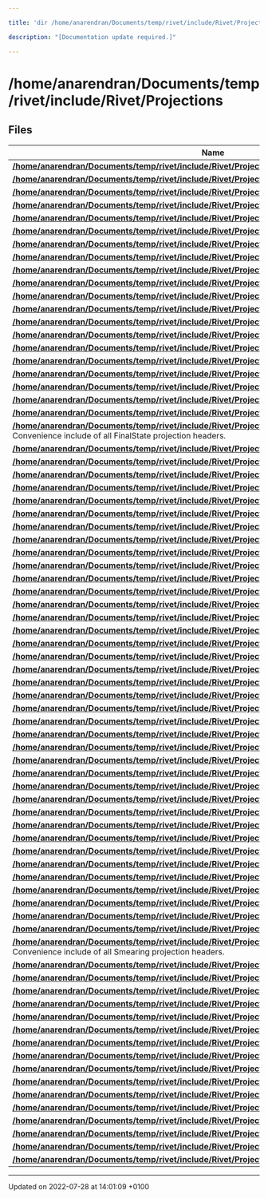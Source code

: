 ```yaml
---

title: 'dir /home/anarendran/Documents/temp/rivet/include/Rivet/Projections'

description: "[Documentation update required.]"

---
```


# /home/anarendran/Documents/temp/rivet/include/Rivet/Projections



## Files

| Name           |
| -------------- |
| **[/home/anarendran/Documents/temp/rivet/include/Rivet/Projections/AliceCommon.hh](http://example.org/files/projections_2alicecommon_8hh/#file-alicecommon.hh)**  |
| **[/home/anarendran/Documents/temp/rivet/include/Rivet/Projections/AxesDefinition.hh](http://example.org/files/axesdefinition_8hh/#file-axesdefinition.hh)**  |
| **[/home/anarendran/Documents/temp/rivet/include/Rivet/Projections/Beam.hh](http://example.org/files/beam_8hh/#file-beam.hh)**  |
| **[/home/anarendran/Documents/temp/rivet/include/Rivet/Projections/BeamThrust.hh](http://example.org/files/beamthrust_8hh/#file-beamthrust.hh)**  |
| **[/home/anarendran/Documents/temp/rivet/include/Rivet/Projections/CentralEtHCM.hh](http://example.org/files/centralethcm_8hh/#file-centralethcm.hh)**  |
| **[/home/anarendran/Documents/temp/rivet/include/Rivet/Projections/CentralityProjection.hh](http://example.org/files/centralityprojection_8hh/#file-centralityprojection.hh)**  |
| **[/home/anarendran/Documents/temp/rivet/include/Rivet/Projections/ChargedFinalState.hh](http://example.org/files/chargedfinalstate_8hh/#file-chargedfinalstate.hh)**  |
| **[/home/anarendran/Documents/temp/rivet/include/Rivet/Projections/ChargedLeptons.hh](http://example.org/files/chargedleptons_8hh/#file-chargedleptons.hh)**  |
| **[/home/anarendran/Documents/temp/rivet/include/Rivet/Projections/ConstLossyFinalState.hh](http://example.org/files/constlossyfinalstate_8hh/#file-constlossyfinalstate.hh)**  |
| **[/home/anarendran/Documents/temp/rivet/include/Rivet/Projections/DirectFinalState.hh](http://example.org/files/directfinalstate_8hh/#file-directfinalstate.hh)**  |
| **[/home/anarendran/Documents/temp/rivet/include/Rivet/Projections/DISDiffHadron.hh](http://example.org/files/disdiffhadron_8hh/#file-disdiffhadron.hh)**  |
| **[/home/anarendran/Documents/temp/rivet/include/Rivet/Projections/DISFinalState.hh](http://example.org/files/disfinalstate_8hh/#file-disfinalstate.hh)**  |
| **[/home/anarendran/Documents/temp/rivet/include/Rivet/Projections/DISKinematics.hh](http://example.org/files/diskinematics_8hh/#file-diskinematics.hh)**  |
| **[/home/anarendran/Documents/temp/rivet/include/Rivet/Projections/DISLepton.hh](http://example.org/files/dislepton_8hh/#file-dislepton.hh)**  |
| **[/home/anarendran/Documents/temp/rivet/include/Rivet/Projections/DISRapidityGap.hh](http://example.org/files/disrapiditygap_8hh/#file-disrapiditygap.hh)**  |
| **[/home/anarendran/Documents/temp/rivet/include/Rivet/Projections/DressedLeptons.hh](http://example.org/files/dressedleptons_8hh/#file-dressedleptons.hh)**  |
| **[/home/anarendran/Documents/temp/rivet/include/Rivet/Projections/EventMixingFinalState.hh](http://example.org/files/eventmixingfinalstate_8hh/#file-eventmixingfinalstate.hh)**  |
| **[/home/anarendran/Documents/temp/rivet/include/Rivet/Projections/FastJets.hh](http://example.org/files/fastjets_8hh/#file-fastjets.hh)**  |
| **[/home/anarendran/Documents/temp/rivet/include/Rivet/Projections/FinalPartons.hh](http://example.org/files/finalpartons_8hh/#file-finalpartons.hh)**  |
| **[/home/anarendran/Documents/temp/rivet/include/Rivet/Projections/FinalState.hh](http://example.org/files/finalstate_8hh/#file-finalstate.hh)**  |
| **[/home/anarendran/Documents/temp/rivet/include/Rivet/Projections/FinalStates.hh](http://example.org/files/finalstates_8hh/#file-finalstates.hh)** <br>Convenience include of all FinalState projection headers.  |
| **[/home/anarendran/Documents/temp/rivet/include/Rivet/Projections/FParameter.hh](http://example.org/files/fparameter_8hh/#file-fparameter.hh)**  |
| **[/home/anarendran/Documents/temp/rivet/include/Rivet/Projections/GammaGammaFinalState.hh](http://example.org/files/gammagammafinalstate_8hh/#file-gammagammafinalstate.hh)**  |
| **[/home/anarendran/Documents/temp/rivet/include/Rivet/Projections/GammaGammaKinematics.hh](http://example.org/files/gammagammakinematics_8hh/#file-gammagammakinematics.hh)**  |
| **[/home/anarendran/Documents/temp/rivet/include/Rivet/Projections/GammaGammaLeptons.hh](http://example.org/files/gammagammaleptons_8hh/#file-gammagammaleptons.hh)**  |
| **[/home/anarendran/Documents/temp/rivet/include/Rivet/Projections/GeneratedPercentileProjection.hh](http://example.org/files/generatedpercentileprojection_8hh/#file-generatedpercentileprojection.hh)**  |
| **[/home/anarendran/Documents/temp/rivet/include/Rivet/Projections/HadronicFinalState.hh](http://example.org/files/hadronicfinalstate_8hh/#file-hadronicfinalstate.hh)**  |
| **[/home/anarendran/Documents/temp/rivet/include/Rivet/Projections/HeavyHadrons.hh](http://example.org/files/heavyhadrons_8hh/#file-heavyhadrons.hh)**  |
| **[/home/anarendran/Documents/temp/rivet/include/Rivet/Projections/Hemispheres.hh](http://example.org/files/hemispheres_8hh/#file-hemispheres.hh)**  |
| **[/home/anarendran/Documents/temp/rivet/include/Rivet/Projections/HepMCHeavyIon.hh](http://example.org/files/hepmcheavyion_8hh/#file-hepmcheavyion.hh)**  |
| **[/home/anarendran/Documents/temp/rivet/include/Rivet/Projections/IdentifiedFinalState.hh](http://example.org/files/identifiedfinalstate_8hh/#file-identifiedfinalstate.hh)**  |
| **[/home/anarendran/Documents/temp/rivet/include/Rivet/Projections/ImpactParameterProjection.hh](http://example.org/files/impactparameterprojection_8hh/#file-impactparameterprojection.hh)**  |
| **[/home/anarendran/Documents/temp/rivet/include/Rivet/Projections/IndirectFinalState.hh](http://example.org/files/indirectfinalstate_8hh/#file-indirectfinalstate.hh)**  |
| **[/home/anarendran/Documents/temp/rivet/include/Rivet/Projections/InitialQuarks.hh](http://example.org/files/initialquarks_8hh/#file-initialquarks.hh)**  |
| **[/home/anarendran/Documents/temp/rivet/include/Rivet/Projections/InvisibleFinalState.hh](http://example.org/files/invisiblefinalstate_8hh/#file-invisiblefinalstate.hh)**  |
| **[/home/anarendran/Documents/temp/rivet/include/Rivet/Projections/InvMassFinalState.hh](http://example.org/files/invmassfinalstate_8hh/#file-invmassfinalstate.hh)**  |
| **[/home/anarendran/Documents/temp/rivet/include/Rivet/Projections/JetAlg.hh](http://example.org/files/jetalg_8hh/#file-jetalg.hh)**  |
| **[/home/anarendran/Documents/temp/rivet/include/Rivet/Projections/JetFinder.hh](http://example.org/files/jetfinder_8hh/#file-jetfinder.hh)**  |
| **[/home/anarendran/Documents/temp/rivet/include/Rivet/Projections/JetShape.hh](http://example.org/files/jetshape_8hh/#file-jetshape.hh)**  |
| **[/home/anarendran/Documents/temp/rivet/include/Rivet/Projections/LeadingParticlesFinalState.hh](http://example.org/files/leadingparticlesfinalstate_8hh/#file-leadingparticlesfinalstate.hh)**  |
| **[/home/anarendran/Documents/temp/rivet/include/Rivet/Projections/LossyFinalState.hh](http://example.org/files/lossyfinalstate_8hh/#file-lossyfinalstate.hh)**  |
| **[/home/anarendran/Documents/temp/rivet/include/Rivet/Projections/MergedFinalState.hh](http://example.org/files/mergedfinalstate_8hh/#file-mergedfinalstate.hh)**  |
| **[/home/anarendran/Documents/temp/rivet/include/Rivet/Projections/METFinder.hh](http://example.org/files/metfinder_8hh/#file-metfinder.hh)**  |
| **[/home/anarendran/Documents/temp/rivet/include/Rivet/Projections/MissingMomentum.hh](http://example.org/files/missingmomentum_8hh/#file-missingmomentum.hh)**  |
| **[/home/anarendran/Documents/temp/rivet/include/Rivet/Projections/NeutralFinalState.hh](http://example.org/files/neutralfinalstate_8hh/#file-neutralfinalstate.hh)**  |
| **[/home/anarendran/Documents/temp/rivet/include/Rivet/Projections/NonHadronicFinalState.hh](http://example.org/files/nonhadronicfinalstate_8hh/#file-nonhadronicfinalstate.hh)**  |
| **[/home/anarendran/Documents/temp/rivet/include/Rivet/Projections/NonPromptFinalState.hh](http://example.org/files/nonpromptfinalstate_8hh/#file-nonpromptfinalstate.hh)**  |
| **[/home/anarendran/Documents/temp/rivet/include/Rivet/Projections/ParisiTensor.hh](http://example.org/files/parisitensor_8hh/#file-parisitensor.hh)**  |
| **[/home/anarendran/Documents/temp/rivet/include/Rivet/Projections/ParticleFinder.hh](http://example.org/files/particlefinder_8hh/#file-particlefinder.hh)**  |
| **[/home/anarendran/Documents/temp/rivet/include/Rivet/Projections/PartonicTops.hh](http://example.org/files/partonictops_8hh/#file-partonictops.hh)**  |
| **[/home/anarendran/Documents/temp/rivet/include/Rivet/Projections/PercentileProjection.hh](http://example.org/files/percentileprojection_8hh/#file-percentileprojection.hh)**  |
| **[/home/anarendran/Documents/temp/rivet/include/Rivet/Projections/PrimaryHadrons.hh](http://example.org/files/primaryhadrons_8hh/#file-primaryhadrons.hh)**  |
| **[/home/anarendran/Documents/temp/rivet/include/Rivet/Projections/PrimaryParticles.hh](http://example.org/files/primaryparticles_8hh/#file-primaryparticles.hh)**  |
| **[/home/anarendran/Documents/temp/rivet/include/Rivet/Projections/PromptFinalState.hh](http://example.org/files/promptfinalstate_8hh/#file-promptfinalstate.hh)**  |
| **[/home/anarendran/Documents/temp/rivet/include/Rivet/Projections/PxConePlugin.hh](http://example.org/files/pxconeplugin_8hh/#file-pxconeplugin.hh)**  |
| **[/home/anarendran/Documents/temp/rivet/include/Rivet/Projections/SingleValueProjection.hh](http://example.org/files/singlevalueprojection_8hh/#file-singlevalueprojection.hh)**  |
| **[/home/anarendran/Documents/temp/rivet/include/Rivet/Projections/SmearedJets.hh](http://example.org/files/smearedjets_8hh/#file-smearedjets.hh)**  |
| **[/home/anarendran/Documents/temp/rivet/include/Rivet/Projections/SmearedMET.hh](http://example.org/files/smearedmet_8hh/#file-smearedmet.hh)**  |
| **[/home/anarendran/Documents/temp/rivet/include/Rivet/Projections/SmearedParticles.hh](http://example.org/files/smearedparticles_8hh/#file-smearedparticles.hh)**  |
| **[/home/anarendran/Documents/temp/rivet/include/Rivet/Projections/Smearing.hh](http://example.org/files/smearing_8hh/#file-smearing.hh)** <br>Convenience include of all Smearing projection headers.  |
| **[/home/anarendran/Documents/temp/rivet/include/Rivet/Projections/Sphericity.hh](http://example.org/files/sphericity_8hh/#file-sphericity.hh)**  |
| **[/home/anarendran/Documents/temp/rivet/include/Rivet/Projections/Spherocity.hh](http://example.org/files/spherocity_8hh/#file-spherocity.hh)**  |
| **[/home/anarendran/Documents/temp/rivet/include/Rivet/Projections/TauFinder.hh](http://example.org/files/taufinder_8hh/#file-taufinder.hh)**  |
| **[/home/anarendran/Documents/temp/rivet/include/Rivet/Projections/Thrust.hh](http://example.org/files/thrust_8hh/#file-thrust.hh)**  |
| **[/home/anarendran/Documents/temp/rivet/include/Rivet/Projections/TriggerCDFRun0Run1.hh](http://example.org/files/triggercdfrun0run1_8hh/#file-triggercdfrun0run1.hh)**  |
| **[/home/anarendran/Documents/temp/rivet/include/Rivet/Projections/TriggerCDFRun2.hh](http://example.org/files/triggercdfrun2_8hh/#file-triggercdfrun2.hh)**  |
| **[/home/anarendran/Documents/temp/rivet/include/Rivet/Projections/TriggerProjection.hh](http://example.org/files/triggerprojection_8hh/#file-triggerprojection.hh)**  |
| **[/home/anarendran/Documents/temp/rivet/include/Rivet/Projections/TriggerUA5.hh](http://example.org/files/triggerua5_8hh/#file-triggerua5.hh)**  |
| **[/home/anarendran/Documents/temp/rivet/include/Rivet/Projections/UndressBeamLeptons.hh](http://example.org/files/undressbeamleptons_8hh/#file-undressbeamleptons.hh)**  |
| **[/home/anarendran/Documents/temp/rivet/include/Rivet/Projections/UnstableFinalState.hh](http://example.org/files/unstablefinalstate_8hh/#file-unstablefinalstate.hh)**  |
| **[/home/anarendran/Documents/temp/rivet/include/Rivet/Projections/UnstableParticles.hh](http://example.org/files/unstableparticles_8hh/#file-unstableparticles.hh)**  |
| **[/home/anarendran/Documents/temp/rivet/include/Rivet/Projections/UserCentEstimate.hh](http://example.org/files/usercentestimate_8hh/#file-usercentestimate.hh)**  |
| **[/home/anarendran/Documents/temp/rivet/include/Rivet/Projections/VetoedFinalState.hh](http://example.org/files/vetoedfinalstate_8hh/#file-vetoedfinalstate.hh)**  |
| **[/home/anarendran/Documents/temp/rivet/include/Rivet/Projections/VisibleFinalState.hh](http://example.org/files/visiblefinalstate_8hh/#file-visiblefinalstate.hh)**  |
| **[/home/anarendran/Documents/temp/rivet/include/Rivet/Projections/WFinder.hh](http://example.org/files/wfinder_8hh/#file-wfinder.hh)**  |
| **[/home/anarendran/Documents/temp/rivet/include/Rivet/Projections/ZFinder.hh](http://example.org/files/zfinder_8hh/#file-zfinder.hh)**  |






-------------------------------

Updated on 2022-07-28 at 14:01:09 +0100
